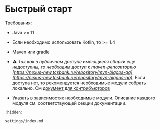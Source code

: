 # Быстрый старт

Требования:

- Java >= 11

- Если необходимо использовать Kotlin, то >= 1.4

- Maven или gradle

- ⚠️ _Так как в публичном доступе имеющиеся сборки еще недоступны, то необходим доступ к maven-репозиторию [https://nexus-new.tcsbank.ru/repository/mvn-bigops-qa](https://nexus-new.tcsbank.ru/repository/mvn-bigops-qa)_.
  Если доступа нет, то рекомендуется необходимые модули собрать локально. См [документ для контрибъюторов](start_to_contribute.md)

- Указать в зависимостях необходимые модули. Описание каждого модуля см. соответствующей секции документации.

```{toctree}
:hidden:

settings/index.md
```